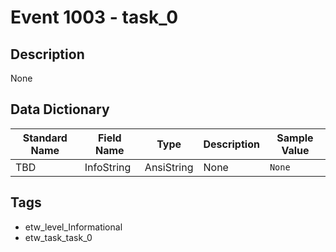# Event 1003 - task_0

## Description
None

## Data Dictionary
|Standard Name|Field Name|Type|Description|Sample Value|
|---|---|---|---|---|
|TBD|InfoString|AnsiString|None|`None`|

## Tags
* etw_level_Informational
* etw_task_task_0